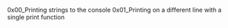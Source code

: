 0x00_Printing strings to the console
0x01_Printing on a different line with a single print function
